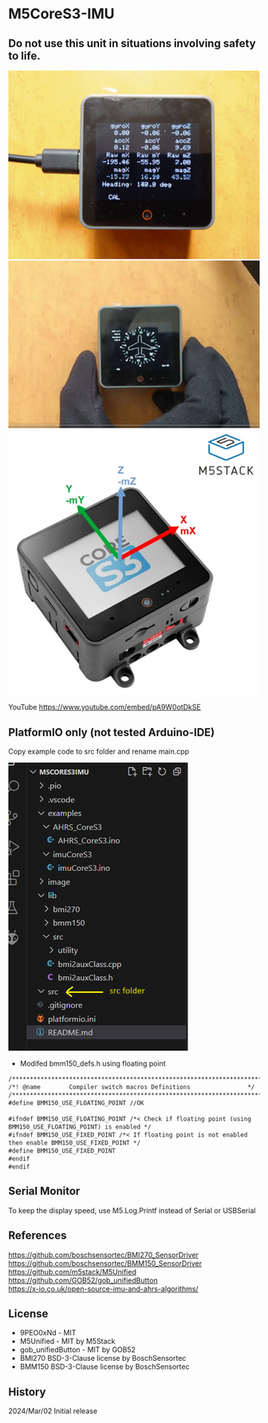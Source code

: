 # M5CoreS3-IMU

## Do not use this unit in situations involving safety to life.

![9DoF Display](image/DSC_0033.JPG)
![HSI Display](image/HSI_Screen.png)
![orientation](image/CoreS3_orientation.jpg)

YouTube
https://www.youtube.com/embed/pA9W0otDkSE

## PlatformIO only (not tested Arduino-IDE)
Copy example code to src folder and rename main.cpp

![platformIO](image/platformsrc.png)
- Modifed bmm150_defs.h using floating point
~~~
/******************************************************************************/
/*! @name        Compiler switch macros Definitions                */
/******************************************************************************/
#define BMM150_USE_FLOATING_POINT //OK

#ifndef BMM150_USE_FLOATING_POINT /*< Check if floating point (using BMM150_USE_FLOATING_POINT) is enabled */
#ifndef BMM150_USE_FIXED_POINT /*< If floating point is not enabled then enable BMM150_USE_FIXED_POINT */
#define BMM150_USE_FIXED_POINT
#endif
#endif
~~~

## Serial Monitor
To keep the display speed, use M5.Log.Printf instead of Serial or USBSerial

## References
https://github.com/boschsensortec/BMI270_SensorDriver  
https://github.com/boschsensortec/BMM150_SensorDriver  
https://github.com/m5stack/M5Unified  
https://github.com/GOB52/gob_unifiedButton  
https://x-io.co.uk/open-source-imu-and-ahrs-algorithms/  

## License
- 9PEO0xNd - MIT
- M5Unified - MIT by M5Stack
- gob_unifiedButton - MIT by GOB52
- BMI270 BSD-3-Clause license by BoschSensortec
- BMM150 BSD-3-Clause license by BoschSensortec

## History
2024/Mar/02 Initial release
